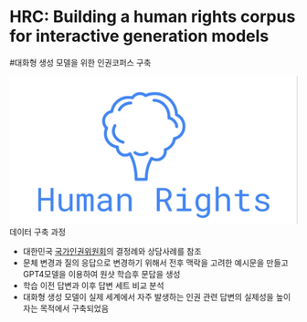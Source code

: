 # HRC: Building a human rights corpus for interactive generation models
#대화형 생성 모델을 위한 인권코퍼스 구축

![logo](./hr.jpg)
데이터 구축 과정

-  대한민국 [국가인권위원회](https://case.humanrights.go.kr/dici/diciList.do)의 결정례와 상담사례를 참조
-  문체 변경과 질의 응답으로 변경하기 위해서 전후 맥락을 고려한 예시문을 만들고  GPT4모델을 이용하여 원샷 학습후 문답을 생성
-  학습 이전 답변과 이후 답변 세트 비교 분석
-  대화형 생성 모델이 실제 세계에서 자주 발생하는 인권 관련 답변의 실제성을 높이자는 목적에서 구축되었음

  
